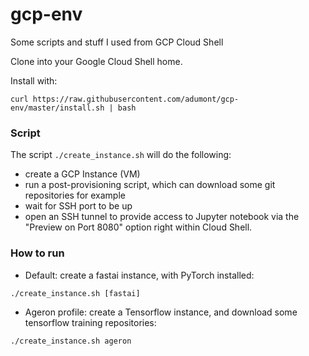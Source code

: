 # gcp-env
Some scripts and stuff I used from GCP Cloud Shell

Clone into your Google Cloud Shell home.

Install with:

```
curl https://raw.githubusercontent.com/adumont/gcp-env/master/install.sh | bash
```

### Script

The script `./create_instance.sh` will do the following:
- create a GCP Instance (VM)
- run a post-provisioning script, which can download some git repositories for example
- wait for SSH port to be up
- open an SSH tunnel to provide access to Jupyter notebook via the "Preview on Port 8080" option right within Cloud Shell.

### How to run

- Default: create a fastai instance, with PyTorch installed:

```
./create_instance.sh [fastai]
```

- Ageron profile: create a Tensorflow instance, and download some tensorflow training repositories:

```
./create_instance.sh ageron
```

